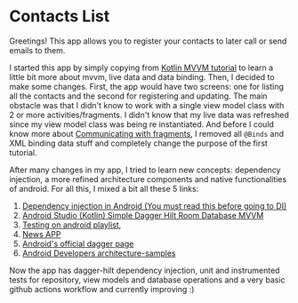 # Contacts List

Greetings! This app allows you to register your contacts to later call or send emails to them.


I started this app by simply copying from [Kotlin MVVM tutorial](https://www.youtube.com/watch?v=v2yocpEcE_g) to learn a little bit more about mvvm, live data and data binding.
Then, I decided to make some changes. First, the app would have two screens: one for listing all the contacts and the second for registering and updating. The main obstacle was that I didn't know to work with a single view model class with 2 or more activities/fragments. I didn't know that my live data was refreshed since my view model class was being re instantiated. And before I could know more about [Communicating with fragments](https://developer.android.com/guide/fragments/communicate), I removed all ``@Binds`` and XML binding data stuff and completely change the purpose of the first tutorial.

After many changes in my app, I tried to learn new concepts: dependency injection, a more refined architecture components and native functionalities of android.
For all this, I mixed a bit all these 5 links:
1. [Dependency injection in Android (You must read this before going to DI)](https://developer.android.com/training/dependency-injection?hl=en-us)
2. [Android Studio (Kotlin) Simple Dagger Hilt Room Database MVVM](https://www.youtube.com/watch?v=EMqlwjdNKcw&t=2007s)
3. [Testing on android playlist](https://www.youtube.com/playlist?list=PLQkwcJG4YTCSYJ13G4kVIJ10X5zisB2Lq),
4. [News APP](https://www.youtube.com/watch?v=kWAuZDIRdi8&t=549s)
5. [Android's official dagger page](https://developer.android.com/training/dependency-injection/dagger-android?hl=en-us)
6. [Android Developers architecture-samples](https://github.com/android/architecture-samples)

Now the app has dagger-hilt dependency injection, unit and instrumented tests for repository, view models and database operations and a very basic github actions workflow and currently improving :)
